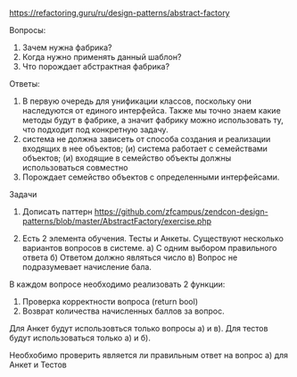 https://refactoring.guru/ru/design-patterns/abstract-factory

Вопросы:
1) Зачем нужна фабрика?
2) Когда нужно применять данный шаблон?
3) Что порождает абстрактная фабрика?

Ответы:
1) В первую очередь для унификации классов, поскольку они наследуются от единого интерфейса. Также мы точно знаем какие методы будут в фабрике, а значит фабрику можно использовать ту, что подходит под конкретную задачу.
2) система не должна зависеть от способа создания и реализации входящих в нее объектов;
(и) система работает с семействами объектов;
(и) входящие в семейство объекты должны использоваться совместно
3) Порождает семейство объектов с определенными интерфейсами.	


Задачи
1. Дописать паттерн 
https://github.com/zfcampus/zendcon-design-patterns/blob/master/AbstractFactory/exercise.php

2. Есть 2 элемента обучения. Тесты и Анкеты.
Существуют несколько вариантов вопросов в системе.
а) С одним выбором правильного ответа
б) Ответом должно являться число
в) Вопрос не подразумевает начисление бала.

В каждом вопросе необходимо реализовать 2 функции:
1) Проверка корректности вопроса (return bool)
2) Возврат количества начисленных баллов за вопрос.


Для Анкет будут использовться только вопросы а) и в). Для тестов будут использоваться только а) и б).

Необхобимо проверить является ли правильным ответ на вопрос а) для Анкет и Тестов
